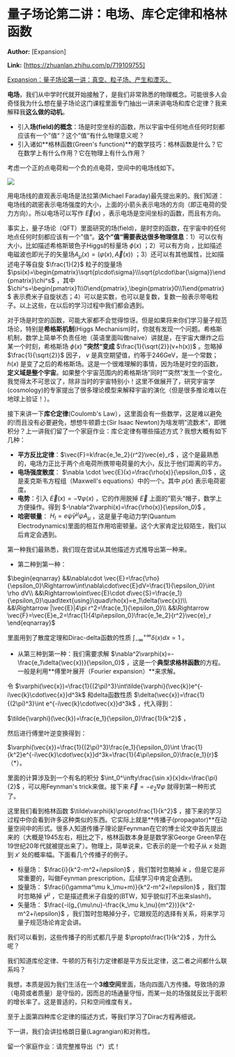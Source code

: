 # 量子场论第二讲：电场、库仑定律和格林函数

 **Author:** [Expansion]

 **Link:** [https://zhuanlan.zhihu.com/p/719109755]

[Expansion：量子场论第一讲：真空、粒子场、产生和湮灭。](https://zhuanlan.zhihu.com/p/719001546)

**电场**，我们从中学时代就开始接触了，是我们非常熟悉的物理概念。可能很多人会奇怪我为什么想在量子场论这门课程里面专门抽出一讲来讲电场和库仑定律？我来解释我**这么做的动机**。

* 引入**场(field)的概念**：场是时空坐标的函数，所以宇宙中任何地点任何时刻都应该有一个”值“？这个”值“有什么物理意义呢？
* 引入诸如**格林函数(Green's function)**的数学技巧：格林函数是什么？它在数学上有什么作用？它在物理上有什么作用？

考虑一个正的点电荷和一个负的点电荷，空间中的电场线如下。

![]((20240909)量子场论第二讲电场库仑定律和格林函数_Expansion/v2-31fb27aa0d054f19a9aa4879d7619679_1440w.jpg)  

用电场线的直观表示电场是法拉第(Michael Faraday)最先提出来的。我们知道：电场线的疏密表示电场强度的大小，上面的小箭头表示电场的方向（即正电荷的受力方向）。所以电场可以写作 $\vec{E}(x)$ ，表示电场是空间坐标的函数，而且有方向。

事实上，量子场论（QFT）里面研究的场(field)，是时空的函数，在宇宙中的任何地点任何时刻都应该有一个”值“。**这个”值“需要表达很多物理信息**：1）可以仅有大小，比如描述希格斯玻色子Higgs的标量场 $\phi(x)$ ；2）可以有方向 ，比如描述电磁波也即光子的矢量场$A_\mu(x)=(\varphi(x),\vec{A}(x))$ ；3）还可以有其他属性，比如描述电子等自旋 $\frac{1}{2}$ 粒子的旋量场 $\psi(x)=\begin{pmatrix}\sqrt{p\cdot\sigma}\\\sqrt{p\cdot\bar{\sigma}}\end{pmatrix}\chi^s$ ，其中 $\chi^s=\begin{pmatrix}1\\0\end{pmatrix},\begin{pmatrix}0\\1\end{pmatrix}$ 表示费米子自旋状态；4）可以是实数，也可以是复数，复数一般表示带电粒子。以上这些，在以后的学习过程中我们都会遇到。

对于场是时空的函数，可能大家都不会觉得惊讶。但是如果将来你们学习量子规范场论，特别是**希格斯机制**(Higgs Mechanism)时，你就有发现一个问题。希格斯机制，数学上简单不负责任地（英语里面叫做naive）讲就是，在宇宙大爆炸之后某一个时刻，希格斯场 $\phi(x)$ **”突然“变成** $\frac{1}{\sqrt{2}}(v+h(x))$ 。忽略掉 $\frac{1}{\sqrt{2}}$ 因子， $v$ 是真空期望值，约等于246GeV，是一个常数； $h(x)$ 是变了之后的希格斯场。这是一个很难理解的事情，因为场是时空的函数，**定义域是整个宇宙**。如果整个宇宙范围内的希格斯场”同时“”突然“发生一个变化，我觉得太不可思议了，除非当时的宇宙特别小！这里不做展开了，研究宇宙学(cosmology)的专家提出了很多理论模型来解释宇宙的演化（但是很多推论难以在地球上验证！）。

接下来讲一下**库仑定律**(Coulomb's Law），这里面会有一些数学，这是难以避免的!而且没有必要避免，想想牛顿爵士(Sir Isaac Newton)为啥发明”流数术“，即微积分？上一讲我们留了一个家庭作业：库仑定律有哪些描述方式？我想大概有如下几种：

* **平方反比定律**：$\vec{F}=k\frac{e_1e_2}{r^2}\vec{e}_r$ ，这个是最熟悉的，电场力正比于两个点电荷所携带电荷量的大小，反比于他们距离的平方。
* **电场强度散度**： $\nabla \cdot \vec{E}(x)=\frac{\rho(x)}{\epsilon_0}$ ，这是麦克斯韦方程组（Maxwell's equations）中的一个。其中 $\rho(x)$ 表示电荷密度。
* **电势**：引入 $\vec{E}(x)=-\nabla\varphi(x)$ ，它的作用脱掉 $\vec{E}$ 上面的”箭头“帽子，数学上方便操作。得到 $-\nabla^2\varphi(x)=\frac{\rho(x)}{\epsilon_0}$ 。
* **哈密顿量**： $H_I=e\bar{\psi}\gamma^\mu\psi A_\mu$ ，这是量子电动力学(Quantum Electrodynamics)里面的相互作用哈密顿量。这个大家肯定比较陌生，我们以后肯定会遇到。

第一种我们最熟悉，我们现在尝试从其他描述方式推导出第一种来。

* 第二种到第一种：

$\begin{eqnarray} &&\nabla\cdot \vec{E}=\frac{\rho}{\epsilon_0}\Rightarrow\int\nabla\cdot\vec{E}dV=\frac{1}{\epsilon_0}\int \rho dV\\ &&\Rightarrow\oint\vec{E}\cdot d\vec{S}=\frac{e_1}{\epsilon_0}\quad\text{using}\quad\rho(x)=e_1\delta(\vec{x})\\ &&\Rightarrow |\vec{E}|4\pi r^2=\frac{e_1}{\epsilon_0}\\ &&\Rightarrow \vec{F}=\vec{E}e_2=\frac{1}{4\pi\epsilon_0}\frac{e_1e_2}{r^2}\vec{e}_r \end{eqnarray}$

里面用到了散度定理和Dirac-delta函数的性质 $\int_{-\infty}^{+\infty}\delta(x)dx=1$ 。

* 从第三种到第一种：我们需要求解 $\nabla^2\varphi(x)=-\frac{e_1\delta(\vec{x})}{\epsilon_0}$ ，这是一个**典型求格林函数**的方程。一般是利用**傅里叶展开（Fourier expansion）**来求解。

令 $\varphi(\vec{x})=\frac{1}{(2\pi)^3}\int\tilde{\varphi}(\vec{k})e^{-i\vec{k}\cdot\vec{x}}d^3k$ 和delta函数性质 $\delta(\vec{x})=\frac{1}{(2\pi)^3}\int e^{-i\vec{k}\cdot\vec{x}}d^3k$ ，代入得到：

$\tilde{\varphi}(\vec{k})=\frac{e_1}{\epsilon_0}\frac{1}{k^2}$ ，

然后进行傅里叶逆变换得到：

$\varphi(\vec{x})=\frac{1}{(2\pi)^3}\frac{e_1}{\epsilon_0}\int \frac{1}{k^2}e^{-i\vec{k}\cdot\vec{x}}d^3k=\frac{1}{4\pi\epsilon_0}\frac{e_1}{r}$ （\*）。

里面的计算涉及到一个有名的积分 $\int_0^\infty\frac{\sin x}{x}dx=\frac{\pi}{2}$ ，可以用Feynman's trick来做。接下来 $\vec{F}=-e_2\nabla\varphi$ 就得到第一种形式了。

这里我们看到格林函数 $\tilde\varphi(k)\propto\frac{1}{k^2}$ ，接下来的学习过程中你会看到许多这种类似的东西。它实际上就是**传播子(propagator)**在动量空间中的形式。很多人知道传播子理论是Feynman在它的博士论文中首先提出来的（大概是1945左右，相比之下，格林函数本身是是数学家George Green早在19世纪20年代就被提出来了）。物理上，简单说来，它表示的是一个粒子从 $x$ 处跑到 $x'$ 处的概率幅。下面看几个传播子的例子。

* 标量场： $\frac{i}{k^2-m^2+i\epsilon}$ ，我们暂时忽略掉 $i\epsilon$ ，但是它是非常重要的，叫做Feynman prescription，后续学习中肯定会遇到。
* 旋量场： $\frac{i(\gamma^\mu k_\mu+m)}{k^2-m^2+i\epsilon}$ ，我们暂时忽略掉 $\gamma^\mu$ ，它是描述费米子自旋的(BTW，知乎貌似打不出来slash!)。
* 矢量场： $\frac{-i(g_{\mu\nu}-\frac{k_\mu k_\nu}{m^2})}{k^2-m^2+i\epsilon}$ ，我们暂时忽略掉分子，它跟规范的选择有关系，将来学习量子规范场论肯定会讲。

我们可以看到，这些传播子的形式都几乎是 $\propto\frac{1}{k^2}$ ，为什么呢？

我们知道库伦定律、牛顿的万有引力定律都是平方反比定律，这二者之间都什么联系吗？

我想，本质是因为我们生活在一个**3维空间**里面，场向四面八方传播。导致场的源（电荷或者质量）是守恒的，因而总的场通量守恒，而某一处的场强就反比于面积的增长率了。这是普适的，只和空间维度有关。

至于上面第四种库仑定律的描述方式，等我们学习了Dirac方程再细说。

下一讲，我们会讲拉格朗日量(Lagrangian)和对称性。

留一个家庭作业：请完整推导出（\*）式！

